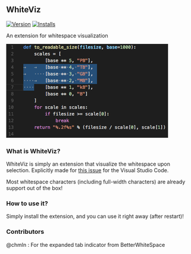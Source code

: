 ## WhiteViz
[![Version](http://vsmarketplacebadge.apphb.com/version/spywhere.whiteviz.svg)](https://marketplace.visualstudio.com/items?itemName=spywhere.whiteviz)
[![Installs](http://vsmarketplacebadge.apphb.com/installs/spywhere.whiteviz.svg)](https://marketplace.visualstudio.com/items?itemName=spywhere.whiteviz)

An extension for whitespace visualization

![Screenshot](images/screenshot.png)

### What is WhiteViz?
WhiteViz is simply an extension that visualize the whitespace upon selection. Explicitly made for [this issue](https://github.com/Microsoft/vscode/issues/1477) for the Visual Studio Code.

Most whitespace characters (including full-width characters) are already support out of the box!

### How to use it?
Simply install the extension, and you can use it right away (after restart)!

### Contributors

@chmln : For the expanded tab indicator from BetterWhiteSpace
